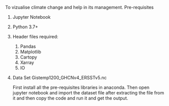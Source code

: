 
To vizualise climate change and help in its management.
Pre-requisites
1. Jupyter Notebook
2. Python 3.7+
3. Header files required:
   1. Pandas
   2. Matplotlib
   3. Cartopy
   4. Xarray
   5. IO
4. Data Set
   Gistemp1200_GHCNv4_ERSSTv5.nc
   
   First install all the pre-requisites libraries in anaconda. Then open jupyter notebook and import the dataset file after extracting the file from it and then copy the code and run it and get the output.

